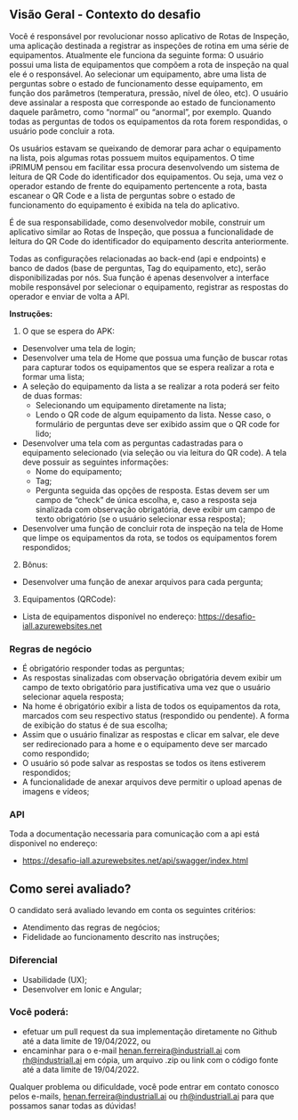 ## Visão Geral - Contexto do desafio

Você é responsável por revolucionar nosso aplicativo de Rotas de Inspeção, uma aplicação destinada a registrar as inspeções de rotina em uma série de equipamentos. Atualmente ele funciona da seguinte forma: O usuário possui uma lista de equipamentos que compõem a rota de inspeção na qual ele é o responsável. Ao selecionar um equipamento, abre uma lista de perguntas sobre o estado de funcionamento desse equipamento, em função dos parâmetros (temperatura, pressão, nível de óleo, etc). O usuário deve assinalar a resposta que corresponde ao estado de funcionamento daquele parâmetro, como “normal” ou “anormal”, por exemplo. Quando todas as perguntas de todos os equipamentos da rota forem respondidas, o usuário pode concluir a rota. 

Os usuários estavam se queixando de demorar para achar o equipamento na lista, pois algumas rotas possuem muitos equipamentos. O time iPRIMUM pensou em facilitar essa procura desenvolvendo um sistema de leitura de QR Code do identificador dos equipamentos. Ou seja, uma vez o operador estando de frente do equipamento pertencente a rota, basta escanear o QR Code e a lista de perguntas sobre o estado de funcionamento do equipamento é exibida na tela do aplicativo. 

É de sua responsabilidade, como desenvolvedor mobile, construir um aplicativo similar ao Rotas de Inspeção, que possua a funcionalidade de leitura do QR Code do identificador do equipamento descrita anteriormente.

Todas as configurações relacionadas ao back-end (api e endpoints) e banco de dados (base de perguntas, Tag do equipamento, etc), serão disponibilizadas por nós. Sua função é apenas desenvolver a interface mobile responsável por selecionar o equipamento, registrar as respostas do operador e enviar de volta a API. 


**Instruções:**
1.	O que se espera do APK:
- Desenvolver uma tela de login;
- Desenvolver uma tela de Home que possua uma função de buscar rotas para capturar todos os equipamentos que se espera realizar a rota e formar uma lista;
- A seleção do equipamento da lista a se realizar a rota poderá ser feito de duas formas:
  - Selecionando um equipamento diretamente na lista;
  - Lendo o QR code de algum equipamento da lista. Nesse caso, o formulário de perguntas deve ser exibido assim que o QR code for lido;
- Desenvolver uma tela com as perguntas cadastradas para o equipamento selecionado (via seleção ou via leitura do QR code). A tela deve possuir as seguintes informações: 
    - Nome do equipamento;
    - Tag;
  - Pergunta seguida das opções de resposta. Estas devem ser um campo de “check” de única escolha, e, caso a resposta seja sinalizada com observação obrigatória, deve exibir um campo de texto obrigatório (se o usuário selecionar essa resposta);
- Desenvolver uma função de concluir rota de inspeção na tela de Home que limpe os equipamentos da rota, se todos os equipamentos forem respondidos;

2.	Bônus:
- Desenvolver uma função de anexar arquivos para cada pergunta;

3.	Equipamentos (QRCode):
- Lista de equipamentos disponível no endereço: https://desafio-iall.azurewebsites.net

### Regras de negócio
- É obrigatório responder todas as perguntas;
- As respostas sinalizadas com observação obrigatória devem exibir um campo de texto obrigatório para justificativa uma vez que o usuário selecionar aquela resposta;
- Na home é obrigatório exibir a lista de todos os equipamentos da rota, marcados com seu respectivo status (respondido ou pendente). A forma de exibição do status é de sua escolha;
- Assim que o usuário finalizar as respostas e clicar em salvar, ele deve ser redirecionado para a home e o equipamento deve ser marcado como respondido;
- O usuário só pode salvar as respostas se todos os itens estiverem respondidos;
- A funcionalidade de anexar arquivos deve permitir o upload apenas de imagens e vídeos;

### API
Toda a documentação necessaria para comunicação com a api está disponivel no endereço:
- https://desafio-iall.azurewebsites.net/api/swagger/index.html

## Como serei avaliado?
O candidato será avaliado levando em conta os seguintes critérios:
- Atendimento das regras de negócios;
- Fidelidade ao funcionamento descrito nas instruções;

### Diferencial
- Usabilidade (UX);
- Desenvolver em Ionic e Angular;

### Você poderá:
- efetuar um pull request da sua implementação diretamente no Github até a data limite de 19/04/2022, ou
- encaminhar para o e-mail henan.ferreira@industriall.ai com rh@industriall.ai em cópia, um arquivo .zip ou link com o código fonte até a data limite de 19/04/2022.

Qualquer problema ou dificuldade, você pode entrar em contato conosco pelos e-mails, henan.ferreira@industriall.ai ou rh@industriall.ai para que possamos sanar todas as dúvidas!

